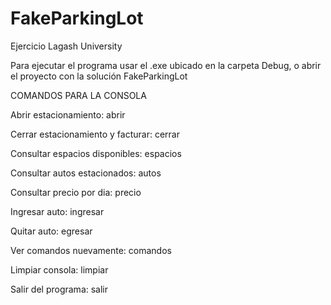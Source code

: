 # FakeParkingLot
Ejercicio Lagash University


Para ejecutar el programa usar el .exe ubicado en la carpeta Debug, o abrir el proyecto con la solución FakeParkingLot



COMANDOS PARA LA CONSOLA


Abrir estacionamiento:                 abrir

Cerrar estacionamiento y facturar:     cerrar

Consultar espacios disponibles:        espacios

Consultar autos estacionados:          autos

Consultar precio por dia:              precio

Ingresar auto:                         ingresar

Quitar auto:                           egresar

Ver comandos nuevamente:               comandos

Limpiar consola:                       limpiar

Salir del programa:                    salir

